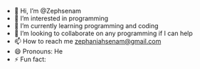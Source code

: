 - 👋 Hi, I’m @Zephsenam
- 👀 I’m interested in programming 
- 🌱 I’m currently learning programming and coding 
- 💞️ I’m looking to collaborate on any programming if I can help 
- 📫 How to reach me zephaniahsenam@gmail.com
- 😄 Pronouns: He
- ⚡ Fun fact: 

<!---
Zephsenam/Zephsenam is a ✨ special ✨ repository because its `README.md` (this file) appears on your GitHub profile.
You can click the Preview link to take a look at your changes.
--->
